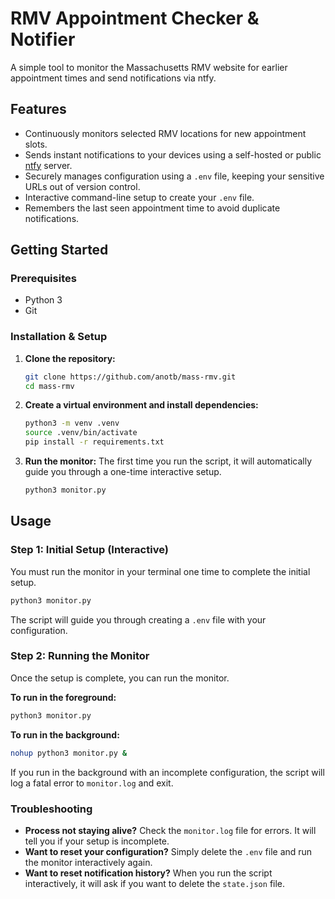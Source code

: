 # RMV Appointment Checker & Notifier

A simple tool to monitor the Massachusetts RMV website for earlier appointment times and send notifications via ntfy.

## Features

*   Continuously monitors selected RMV locations for new appointment slots.
*   Sends instant notifications to your devices using a self-hosted or public [ntfy](https://ntfy.sh) server.
*   Securely manages configuration using a `.env` file, keeping your sensitive URLs out of version control.
*   Interactive command-line setup to create your `.env` file.
*   Remembers the last seen appointment time to avoid duplicate notifications.

## Getting Started

### Prerequisites

*   Python 3
*   Git

### Installation & Setup

1.  **Clone the repository:**
    ```bash
    git clone https://github.com/anotb/mass-rmv.git
    cd mass-rmv
    ```

2.  **Create a virtual environment and install dependencies:**
    ```bash
    python3 -m venv .venv
    source .venv/bin/activate
    pip install -r requirements.txt
    ```

3.  **Run the monitor:**
    The first time you run the script, it will automatically guide you through a one-time interactive setup.
    ```bash
    python3 monitor.py
    ```

## Usage

### Step 1: Initial Setup (Interactive)

You must run the monitor in your terminal one time to complete the initial setup.

```bash
python3 monitor.py
```

The script will guide you through creating a `.env` file with your configuration.

### Step 2: Running the Monitor

Once the setup is complete, you can run the monitor.

**To run in the foreground:**
```bash
python3 monitor.py
```

**To run in the background:**
```bash
nohup python3 monitor.py &
```

If you run in the background with an incomplete configuration, the script will log a fatal error to `monitor.log` and exit.

### Troubleshooting

*   **Process not staying alive?** Check the `monitor.log` file for errors. It will tell you if your setup is incomplete.
*   **Want to reset your configuration?** Simply delete the `.env` file and run the monitor interactively again.
*   **Want to reset notification history?** When you run the script interactively, it will ask if you want to delete the `state.json` file.

